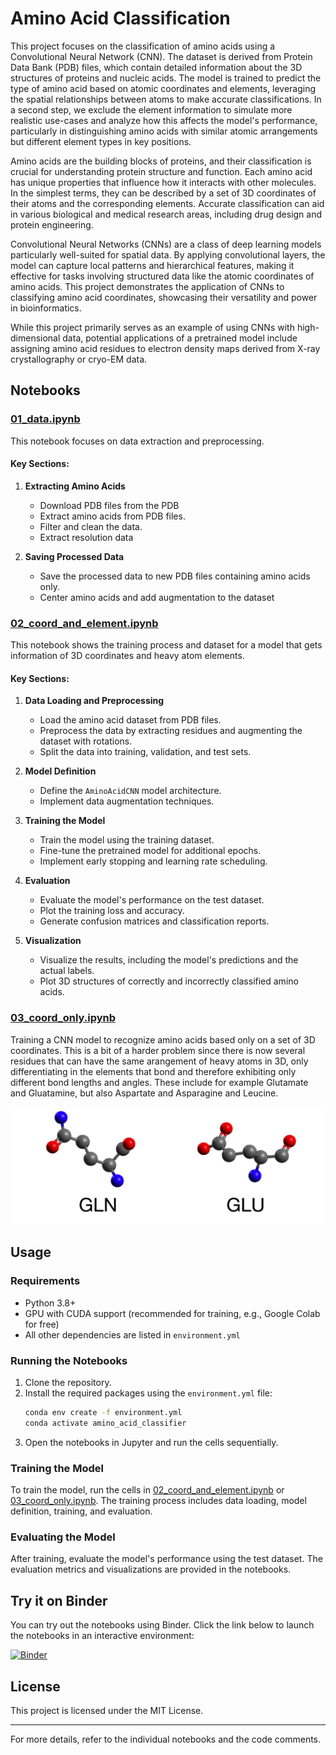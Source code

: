 # Amino Acid Classification

This project focuses on the classification of amino acids using a Convolutional Neural Network (CNN). The dataset is derived from Protein Data Bank (PDB) files, which contain detailed information about the 3D structures of proteins and nucleic acids. The model is trained to predict the type of amino acid based on atomic coordinates and elements, leveraging the spatial relationships between atoms to make accurate classifications. In a second step, we exclude the element information to simulate more realistic use-cases and analyze how this affects the model's performance, particularly in distinguishing amino acids with similar atomic arrangements but different element types in key positions.

Amino acids are the building blocks of proteins, and their classification is crucial for understanding protein structure and function. Each amino acid has unique properties that influence how it interacts with other molecules. In the simplest terms, they can be described by a set of 3D coordinates of their atoms and the corresponding elements. Accurate classification can aid in various biological and medical research areas, including drug design and protein engineering.

Convolutional Neural Networks (CNNs) are a class of deep learning models particularly well-suited for spatial data. By applying convolutional layers, the model can capture local patterns and hierarchical features, making it effective for tasks involving structured data like the atomic coordinates of amino acids. This project demonstrates the application of CNNs to classifying amino acid coordinates, showcasing their versatility and power in bioinformatics.

While this project primarily serves as an example of using CNNs with high-dimensional data, potential applications of a pretrained model include assigning amino acid residues to electron density maps derived from X-ray crystallography or cryo-EM data. 

## Notebooks

### [01_data.ipynb](01_data.ipynb)

This notebook focuses on data extraction and preprocessing.

#### Key Sections:

1. **Extracting Amino Acids**
    - Download PDB files from the PDB
    - Extract amino acids from PDB files.
    - Filter and clean the data.
    - Extract resolution data

2. **Saving Processed Data**
    - Save the processed data to new PDB files containing amino acids only.
    - Center amino acids and add augmentation to the dataset

### [02_coord_and_element.ipynb](02_coord_and_element.ipynb)

This notebook shows the training process and dataset for a model that gets information of 3D coordinates and heavy atom elements.

#### Key Sections:

1. **Data Loading and Preprocessing**
    - Load the amino acid dataset from PDB files.
    - Preprocess the data by extracting residues and augmenting the dataset with rotations.
    - Split the data into training, validation, and test sets.

2. **Model Definition**
    - Define the `AminoAcidCNN` model architecture.
    - Implement data augmentation techniques.

3. **Training the Model**
    - Train the model using the training dataset.
    - Fine-tune the pretrained model for additional epochs.
    - Implement early stopping and learning rate scheduling.

4. **Evaluation**
    - Evaluate the model's performance on the test dataset.
    - Plot the training loss and accuracy.
    - Generate confusion matrices and classification reports.

5. **Visualization**
    - Visualize the results, including the model's predictions and the actual labels.
    - Plot 3D structures of correctly and incorrectly classified amino acids.

### [03_coord_only.ipynb](03_coord_only.ipynb)

Training a CNN model to recognize amino acids based only on a set of 3D coordinates. This is a bit of a harder problem since there is now several residues that can have the same arangement of heavy atoms in 3D, only differentiating in the elements that bond and therefore exhibiting only different bond lengths and angles. These include for example Glutamate and Gluatamine, but also Aspartate and Asparagine and Leucine.

<img src="figures/GLNvsGLU.png" alt="Description" width="500"/>

## Usage

### Requirements

- Python 3.8+
- GPU with CUDA support (recommended for training, e.g., Google Colab for free)
- All other dependencies are listed in `environment.yml`

### Running the Notebooks

1. Clone the repository.
2. Install the required packages using the `environment.yml` file:
    ```bash
    conda env create -f environment.yml
    conda activate amino_acid_classifier
    ```
3. Open the notebooks in Jupyter and run the cells sequentially.

### Training the Model

To train the model, run the cells in [02_coord_and_element.ipynb](02_coord_and_element.ipynb) or [03_coord_only.ipynb](03_coord_only.ipynb). The training process includes data loading, model definition, training, and evaluation.

### Evaluating the Model

After training, evaluate the model's performance using the test dataset. The evaluation metrics and visualizations are provided in the notebooks.

## Try it on Binder

You can try out the notebooks using Binder. Click the link below to launch the notebooks in an interactive environment:

[![Binder](https://mybinder.org/badge_logo.svg)](https://mybinder.org/v2/gh/tobias-fritz/AminoAcidClassifier/HEAD)

## License

This project is licensed under the MIT License.

---

For more details, refer to the individual notebooks and the code comments.
